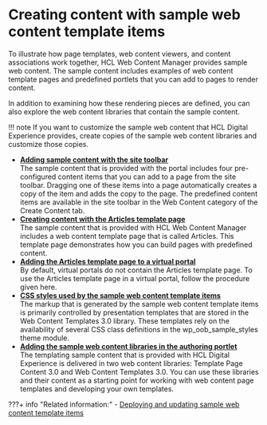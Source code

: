 # Creating content with sample web content template items

To illustrate how page templates, web content viewers, and content associations work together, HCL Web Content Manager provides sample web content. The sample content includes examples of web content template pages and predefined portlets that you can add to pages to render content.

In addition to examining how these rendering pieces are defined, you can also explore the web content libraries that contain the sample content.

!!! note
    If you want to customize the sample web content that HCL Digital Experience provides, create copies of the sample web content libraries and customize those copies.

-   **[Adding sample content with the site toolbar](wcm_delivery_ctsamples_shelf.md)**  
The sample content that is provided with the portal includes four pre-configured content items that you can add to a page from the site toolbar. Dragging one of these items into a page automatically creates a copy of the item and adds the copy to the page. The predefined content items are available in the site toolbar in the Web Content category of the Create Content tab.
-   **[Creating content with the Articles template page](wcm_delivery_ctsamples_article.md)**  
The sample content that is provided with HCL Web Content Manager includes a web content template page that is called Articles. This template page demonstrates how you can build pages with predefined content.
-   **[Adding the Articles template page to a virtual portal](wcm_delivery_ctsamples_add_article_2vp.md)**  
By default, virtual portals do not contain the Articles template page. To use the Articles template page in a virtual portal, follow the procedure given here.
-   **[CSS styles used by the sample web content template items](wcm_delivery_ctsamples_css.md)**  
The markup that is generated by the sample web content template items is primarily controlled by presentation templates that are stored in the Web Content Templates 3.0 library. These templates rely on the availability of several CSS class definitions in the wp\_oob\_sample\_styles theme module.
-   **[Adding the sample web content libraries in the authoring portlet](wcm_delivery_ctsamples_libraries.md)**  
The templating sample content that is provided with HCL Digital Experience is delivered in two web content libraries: Template Page Content 3.0 and Web Content Templates 3.0. You can use these libraries and their content as a starting point for working with web content page templates and developing your own templates.


???+ info "Related information:"
    - [Deploying and updating sample web content template items](../../../../../../../deployment/manage/migrate/next_steps/post_mig_activities/addon_integration_task/mig_t_templatesample.md)

